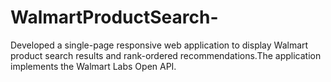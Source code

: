 # WalmartProductSearch-
Developed a single-page responsive web application to display Walmart product search results and rank-ordered recommendations.The application implements the Walmart Labs Open API.
